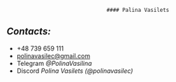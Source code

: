                                     #### Palina Vasilets
                            
## *Contacts:* 
- +48 739 659 111
- polinavasilec@gmail.com
- Telegram *@PolinaVasilina*
- Discord *Polina Vasilets (@polinavasilec)*
